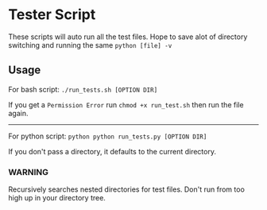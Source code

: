 # Tester Script

These scripts will auto run all the test files. Hope to save alot of directory switching and running the same `python [file] -v`

## Usage

For bash script:
			```./run_tests.sh [OPTION DIR]```

If you get a ```Permission Error``` run ```chmod +x run_test.sh``` then run the file again.

---
For python script:
			```python
			python run_tests.py [OPTION DIR]
			```


If you don't pass a directory, it defaults to the current directory.


### WARNING

Recursively searches nested directories for test files. Don't run from too high up in your directory tree.


		
